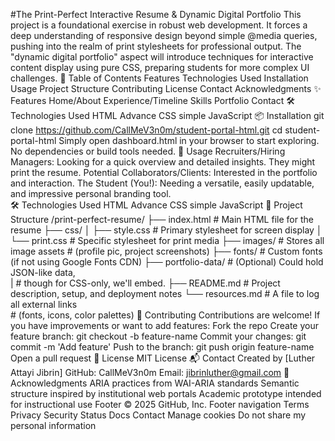 #The Print-Perfect Interactive Resume & Dynamic Digital Portfolio
  This project is a foundational exercise in robust web development. It forces a deep understanding of responsive design beyond simple @media queries, pushing into the realm of print stylesheets for professional output. The "dynamic digital portfolio" aspect will introduce techniques for interactive content display using pure CSS, preparing students for more complex UI challenges.
📑 Table of Contents
    Features
    Technologies Used
    Installation
    Usage
    Project Structure
    Contributing
    License
    Contact
    Acknowledgments
✨ Features
    Home/About
    Experience/Timeline
    Skills
    Portfolio
    Contact
🛠 Technologies Used
    HTML
    Advance CSS
    simple JavaScript 
📦 Installation
    git clone https://github.com/CallMeV3n0m/student-portal-html.git cd student-portal-html Simply open dashboard.html in your browser to start exploring. No dependencies or build tools needed.
🧑 Usage
    Recruiters/Hiring Managers: Looking for a quick overview and detailed insights. They might print the resume.
    Potential Collaborators/Clients: Interested in the portfolio and interaction.
    The Student (You!): Needing a versatile, easily updatable, and impressive personal branding tool.  
🛠 Technologies Used
   HTML
   Advance CSS
   simple JavaScript
📁 Project Structure
    /print-perfect-resume/
 ├── index.html                  # Main HTML file for the resume
 ├── css/
 │   ├── style.css               # Primary stylesheet for screen display
 │   └── print.css               # Specific stylesheet for print media
 ├── images/                     # Stores all image assets 
                                 # (profile pic, project screenshots)
 ├── fonts/                      # Custom fonts (if not using Google Fonts CDN)
 ├── portfolio-data/             # (Optional) Could hold JSON-like data,             
|                                # though for CSS-only, we'll embed.
├── README.md                    # Project description, setup, and deployment notes
 └── resources.md                # A file to log all external links  
                                 # (fonts, icons, color palettes)
🤝 Contributing
   Contributions are welcome! If you have improvements or want to add features:
   Fork the repo
   Create your feature branch: git checkout -b feature-name
   Commit your changes: git commit -m 'Add feature'
   Push to the branch: git push origin feature-name
   Open a pull request
📜 License
   MIT License
📬 Contact
   Created by [Luther Attayi Jibrin]
   GitHub: CallMeV3n0m
   Email: jibrinluther@gmail.com
🙏 Acknowledgments
   ARIA practices from WAI-ARIA standards
Semantic structure inspired by institutional web portals
Academic prototype intended for instructional use Footer © 2025 GitHub, Inc. Footer navigation Terms Privacy Security Status Docs Contact Manage cookies Do not share my personal information
